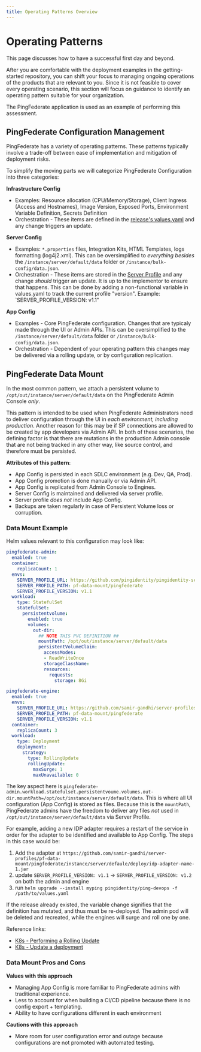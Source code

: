 ```yaml
---
title: Operating Patterns Overview
---
```

# Operating Patterns

This page discusses how to have a successful first day and beyond.

After you are comfortable with the deployment examples in the getting-started repository, you can shift your focus to managing ongoing operations of the products that are relevant to you. Since it is not feasible to cover every operating scenario, this section will focus on guidance to identify an operating pattern suitable for your organization.

The PingFederate application is used as an example of performing this assessment.

## PingFederate Configuration Management

PingFederate has a variety of operating patterns. These patterns typically involve a trade-off between ease of implementation and mitigation of deployment risks.

To simplify the moving parts we will categorize PingFederate Configuration into three categories:

**Infrastructure Config**

* Examples: Resource allocation (CPU/Memory/Storage), Client Ingress (Access and Hostnames), Image Version, Exposed Ports, Environment Variable Definition, Secrets Definition
* Orchestration - These items are defined in the [release's values.yaml](https://helm.sh/docs/chart_template_guide/values_files/) and any change triggers an update.

**Server Config**

* Examples: `*.properties` files, Integration Kits, HTML Templates, logs formatting (log4j2.xml). This can be oversimplified to _everything besides_ the `/instance/server/default/data` folder or `/instance/bulk-config/data.json`.
* Orchestration - These items are stored in the [Server Profile](../how-to/containerAnatomy.md) and any change _should_ trigger an update. It is up to the implementor to ensure that happens. This can be done by adding a non-functional variable in values.yaml to track the current profile "version". Example: `SERVER_PROFILE_VERSION: v1.1"

**App Config**

* Examples - Core PingFederate configuration. Changes that are typicaly made through the UI or Admin APIs. This can be oversimplified to the `/instance/server/default/data` folder or `/instance/bulk-config/data.json`.
* Orchestration - Dependent of your operating pattern this changes may be delivered via a rolling update, or by configuration replication.

## PingFederate Data Mount

In the most common pattern, we attach a persistent volume to `/opt/out/instance/server/default/data` on the PingFederate Admin Console _only_.

This pattern is intended to be used when PingFederate Administrators need to deliver configuration through the UI in _each environment, including production_. Another reason for this may be if SP connections are allowed to be created by app developers via Admin API. In both of these scenarios, the defining factor is that there are mutations in the production Admin console that are not being tracked in any other way, like source control, and therefore must be persisted.

**Attributes of this pattern**:

* App Config is persisted in each SDLC environment (e.g. Dev, QA, Prod).
* App Config promotion is done manually or via Admin API.
* App Config is replicated from Admin Console to Engines.
* Server Config is maintained and delivered via server profile.
* Server profile _does not_ include App Config.
* Backups are taken regularly in case of Persistent Volume loss or corruption.

### Data Mount Example

Helm values relevant to this configuration may look like:

  ```yaml
  pingfederate-admin:
    enabled: true
    container:
      replicaCount: 1
    envs:
      SERVER_PROFILE_URL: https://github.com/pingidentity/pingidentity-server-profiles.git
      SERVER_PROFILE_PATH: pf-data-mount/pingfederate
      SERVER_PROFILE_VERSION: v1.1
    workload:
      type: StatefulSet
      statefulSet:
        persistentvolume:
          enabled: true
          volumes:
            out-dir:
              ## NOTE THIS PVC DEFINITION ##
              mountPath: /opt/out/instance/server/default/data
              persistentVolumeClaim:
                accessModes:
                - ReadWriteOnce
                storageClassName:
                resources:
                  requests:
                    storage: 8Gi

  pingfederate-engine:
    enabled: true
    envs:
      SERVER_PROFILE_URL: https://github.com/samir-gandhi/server-profiles.git
      SERVER_PROFILE_PATH: pf-data-mount/pingfederate
      SERVER_PROFILE_VERSION: v1.1
    container:
      replicaCount: 3
    workload:
      type: Deployment
      deployment:
        strategy:
          type: RollingUpdate
          rollingUpdate:
            maxSurge: 1
            maxUnavailable: 0
  ```

The key aspect here is `pingfederate-admin.workload.statefulset.persistentvoume.volumes.out-dir.mountPath=/opt/out/instance/server/default/data`. This is where all UI configuration (App Config) is stored as files. Because this is the `mountPath`, PingFederate admins have the freedom to deliver any files _not_ used in `/opt/out/instance/server/default/data` via Server Profile.

For example, adding a new IDP adapter requires a restart of the service in order for the adapter to be identified and available to App Config. The steps in this case would be:

1. Add the adapter at `https://github.com/samir-gandhi/server-profiles/pf-data-mount/pingfederate/instance/server/defaule/deploy/idp-adapter-name-1.jar`
1. update `SERVER_PROFILE_VERSION: v1.1` -> `SERVER_PROFILE_VERSION: v1.2` on both the admin and engine
1. run `helm upgrade --install myping pingidentity/ping-devops -f /path/to/values.yaml`

If the release already existed, the variable change signifies that the definition has mutated, and thus must be re-deployed. The admin pod will be deleted and recreated, while the engines will surge and roll one by one.

Reference links:

* [K8s - Performing a Rolling Update](https://kubernetes.io/docs/tutorials/kubernetes-basics/update/update-intro/)
* [K8s - Update a deployment](https://kubernetes.io/docs/concepts/workloads/controllers/deployment/#updating-a-deployment)

### Data Mount Pros and Cons

**Values with this approach**

* Managing App Config is more familiar to PingFederate admins with traditional experience.
* Less to account for when building a CI/CD pipeline because there is no config export + templating.
* Ability to have configurations different in each environment

**Cautions with this approach**

* More room for user configuration error and outage because configurations are not promoted with automated testing.
